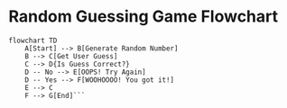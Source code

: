# Random Guessing Game Flowchart

```mermaid
flowchart TD
    A[Start] --> B[Generate Random Number]
    B --> C[Get User Guess]
    C --> D{Is Guess Correct?}
    D -- No --> E[OOPS! Try Again]
    D -- Yes --> F[WOOHOOOO! You got it!]
    E --> C
    F --> G[End]```

